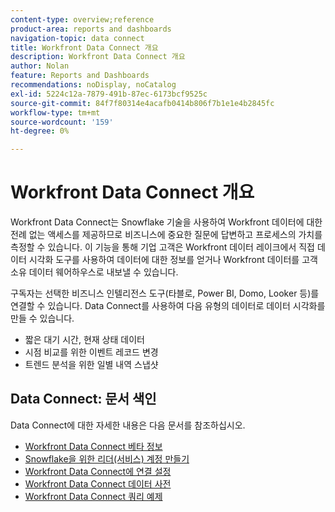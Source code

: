 ```yaml
---
content-type: overview;reference
product-area: reports and dashboards
navigation-topic: data connect
title: Workfront Data Connect 개요
description: Workfront Data Connect 개요
author: Nolan
feature: Reports and Dashboards
recommendations: noDisplay, noCatalog
exl-id: 5224c12a-7879-491b-87ec-6173bcf9525c
source-git-commit: 84f7f80314e4acafb0414b806f7b1e1e4b2845fc
workflow-type: tm+mt
source-wordcount: '159'
ht-degree: 0%

---
```


# Workfront Data Connect 개요

Workfront Data Connect는 Snowflake 기술을 사용하여 Workfront 데이터에 대한 전례 없는 액세스를 제공하므로 비즈니스에 중요한 질문에 답변하고 프로세스의 가치를 측정할 수 있습니다. 이 기능을 통해 기업 고객은 Workfront 데이터 레이크에서 직접 데이터 시각화 도구를 사용하여 데이터에 대한 정보를 얻거나 Workfront 데이터를 고객 소유 데이터 웨어하우스로 내보낼 수 있습니다.

구독자는 선택한 비즈니스 인텔리전스 도구(타블로, Power BI, Domo, Looker 등)를 연결할 수 있습니다. Data Connect를 사용하여 다음 유형의 데이터로 데이터 시각화를 만들 수 있습니다.

* 짧은 대기 시간, 현재 상태 데이터
* 시점 비교를 위한 이벤트 레코드 변경
* 트렌드 분석을 위한 일별 내역 스냅샷

## Data Connect: 문서 색인

Data Connect에 대한 자세한 내용은 다음 문서를 참조하십시오.

* [Workfront Data Connect 베타 정보](/help/quicksilver/product-announcements/betas/data-lake-beta/data-lake-beta-information.md)
* [Snowflake을 위한 리더(서비스) 계정 만들기](/help/quicksilver/reports-and-dashboards/data-lake/create-a-reader-account.md)
* [Workfront Data Connect에 연결 설정](/help/quicksilver/reports-and-dashboards/data-lake/share-data-externally.md)
* [Workfront Data Connect 데이터 사전](/help/quicksilver/reports-and-dashboards/data-lake/data-dictionary.md)
* [Workfront Data Connect 쿼리 예제](/help/quicksilver/reports-and-dashboards/data-lake/basic-query-examples.md)
